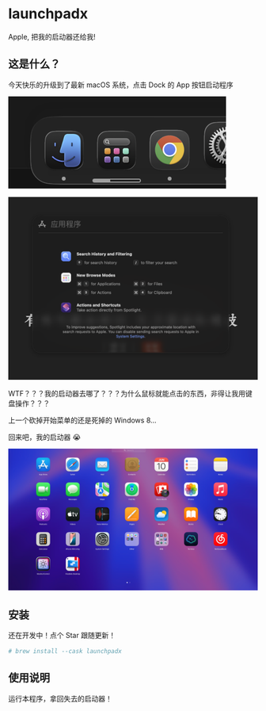 # launchpadx

Apple, 把我的启动器还给我!

## 这是什么？

今天快乐的升级到了最新 macOS 系统，点击 Dock 的 App 按钮启动程序

![Dock](./images/dock.png)

![Spotlight](./images/spotlight.png)

WTF？？？我的启动器去哪了？？？为什么鼠标就能点击的东西，非得让我用键盘操作？？？

上一个砍掉开始菜单的还是死掉的 Windows 8...

回来吧，我的启动器 😭

![Launchpad](./images/launchpad.jpg)

## 安装

还在开发中！点个 Star 跟随更新！
```bash
# brew install --cask launchpadx
```

## 使用说明

运行本程序，拿回失去的启动器！
